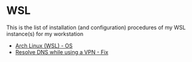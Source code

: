 # WSL

This is the list of installation (and configuration) procedures of my WSL instance(s) for my workstation  

* [Arch Linux (WSL) - OS](https://github.com/Antiz96/Linux-Configuration/blob/main/WSL/Arch-Linux-WSL.md)
* [Resolve DNS while using a VPN - Fix](https://github.com/Antiz96/Linux-Configuration/blob/main/WSL/Resolve_DNS_Using_VPN.md)
